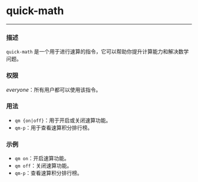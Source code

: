# quick-math
---
### 描述
`quick-math` 是一个用于进行速算的指令，它可以帮助你提升计算能力和解决数学问题。

### 权限
*everyone*：所有用户都可以使用该指令。

### 用法
- `qm {on|off}`：用于开启或关闭速算功能。
- `qm-p`：用于查看速算积分排行榜。

### 示例
- `qm on`：开启速算功能。
- `qm off`：关闭速算功能。
- `qm-p`：查看速算积分排行榜。